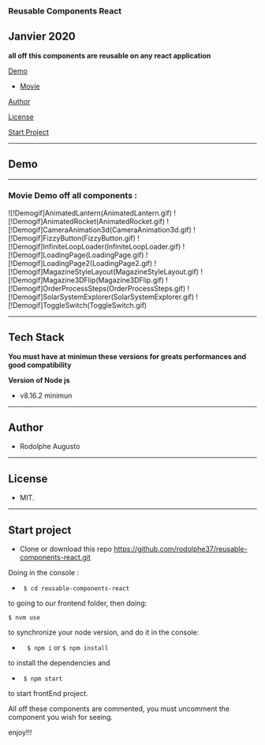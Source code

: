 ### Reusable Components React

## Janvier 2020
 

**all off this components are reusable on any react application**



[Demo](#demo)

-  [Movie](#movie-demo)




[Author](#author)

[License](#license)

[Start Project](#Start-project)

---
## Demo
---
### Movie Demo off all components : 

![!Demogif]AnimatedLantern(AnimatedLantern.gif)
![!Demogif]AnimatedRocket(AnimatedRocket.gif)
![!Demogif]CameraAnimation3d(CameraAnimation3d.gif)
![!Demogif]FizzyButton(FizzyButton.gif)
![!Demogif]InfiniteLoopLoader(InfiniteLoopLoader.gif)
![!Demogif]LoadingPage(LoadingPage.gif)
![!Demogif]LoadingPage2(LoadingPage2.gif)
![!Demogif]MagazineStyleLayout(MagazineStyleLayout.gif)
![!Demogif]Magazine3DFlip(Magazine3DFlip.gif)
![!Demogif]OrderProcessSteps(OrderProcessSteps.gif)
![!Demogif]SolarSystemExplorer(SolarSystemExplorer.gif)
![!Demogif]ToggleSwitch(ToggleSwitch.gif)



---

## Tech Stack

 **You must have at minimun these versions for greats performances and good compatibility**

 **Version of Node js**
-    v8.16.2 minimun

---  

## Author 

- Rodolphe Augusto 

--- 

## License  

- MIT.

---

## Start project


- Clone or download this repo https://github.com/rodolphe37/reusable-components-react.git
 

Doing in the console :

-  ``` $ cd reusable-components-react```

to going to our frontend folder, then doing:

 ``` $ nvm use ```

 to synchronize your node version, and do it in the console: 

-  ```  $ npm i``` or ``` $ npm install ```

to install the dependencies and

-  ``` $ npm start```

to start  frontEnd project.

All off these components are commented, you must uncomment the component you wish for seeing.

  

enjoy!!!
